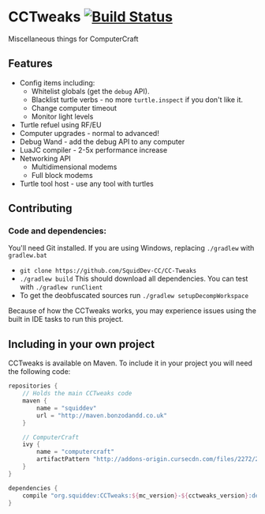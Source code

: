 # CCTweaks [![Build Status](https://travis-ci.org/SquidDev-CC/CC-Tweaks.svg?branch=master)](https://travis-ci.org/SquidDev-CC/CC-Tweaks)
Miscellaneous things for ComputerCraft

## Features
 - Config items including:
	 - Whitelist globals (get the `debug` API).
	 - Blacklist turtle verbs - no more `turtle.inspect` if you don't like it.
	 - Change computer timeout
	 - Monitor light levels
 - Turtle refuel using RF/EU
 - Computer upgrades - normal to advanced!
 - Debug Wand - add the debug API to any computer
 - LuaJC compiler - 2-5x performance increase
 - Networking API
	 - Multidimensional modems
	 - Full block modems
 - Turtle tool host - use any tool with turtles

## Contributing
### Code and dependencies:
You'll need Git installed. If you are using Windows, replacing `./gradlew` with `gradlew.bat`
 - `git clone https://github.com/SquidDev-CC/CC-Tweaks`
 - `./gradlew build` This should download all dependencies. You can test with `./gradlew runClient`
 - To get the deobfuscated sources run  `./gradlew setupDecompWorkspace`

Because of how the CCTweaks works, you may experience issues using the built in IDE tasks to run this project.

## Including in your own project
CCTweaks is available on Maven. To include it in your project you will need the following code:

```groovy
repositories {
	// Holds the main CCTweaks code
	maven {
		name = "squiddev"
		url = "http://maven.bonzodandd.co.uk"
	}

	// ComputerCraft
	ivy {
		name = "computercraft"
		artifactPattern "http://addons-origin.cursecdn.com/files/2272/212/[module][revision](.[ext])"
	}
}

dependencies {
	compile "org.squiddev:CCTweaks:${mc_version}-${cctweaks_version}:dev"
}
```
